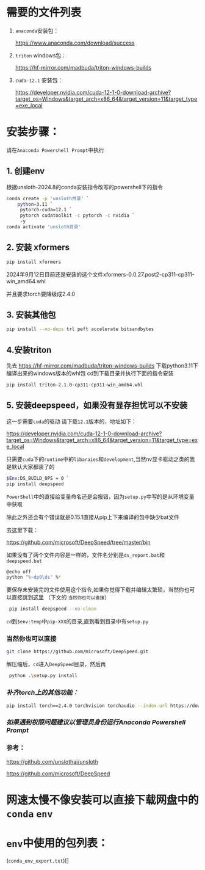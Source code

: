 



# 需要的文件列表
1. `anaconda`安装包：<p>
   https://www.anaconda.com/download/success<p>
2. `triton` windows包：<p>
   https://hf-mirror.com/madbuda/triton-windows-builds<p>
3. `cuda-12.1` 安装包：<p>
   https://developer.nvidia.com/cuda-12-1-0-download-archive?target_os=Windows&target_arch=x86_64&target_version=11&target_type=exe_local
# 安装步骤：
请在`Anaconda Powershell Prompt`中执行<p>
## 1. 创建env
根据unsloth-2024.8的conda安装指令改写的powershell下的指令<p>
```bash
conda create -p 'unsloth目录' `
    python=3.11 `
     pytorch-cuda=12.1 `
     pytorch cudatoolkit -c pytorch -c nvidia `
     -y
conda activate 'unsloth目录'
```
## 2. 安装 xformers 
```bash
pip install xformers
```
2024年9月12日目前还是安装的这个文件xformers-0.0.27.post2-cp311-cp311-win_amd64.whl<p>
并且要求torch要降级成2.4.0<p>
## 3. 安装其他包
```bash
pip install --no-deps trl peft accelerate bitsandbytes
```
## 4.安装triton
先去 https://hf-mirror.com/madbuda/triton-windows-builds 下载python3.11下编译出来的windows版本的whl包
cd到下载目录并执行下面的指令安装
```bash
pip install triton-2.1.0-cp311-cp311-win_amd64.whl
```
## 5. 安装deepspeed，如果没有显存担忧可以不安装
这一步需要`cuda`的驱动
请下载`12.1`版本的，地址如下：<p>
https://developer.nvidia.com/cuda-12-1-0-download-archive?target_os=Windows&target_arch=x86_64&target_version=11&target_type=exe_local <p>
只需要`cuda`下的`runtime`中的`libaraies`和`development`,当然nv显卡驱动之类的我是默认大家都装了的

```bash
$Env:DS_BUILD_OPS = 0 `
pip install deepspeed
```
`PowerShell`中的直接给变量命名还是会报错，因为`setup.py`中写的是从环境变量中获取<p>
除此之外还会有个错误就是0.15.1直接从pip上下来编译的包中缺少bat文件<p>
去这里下载：<p>
https://github.com/microsoft/DeepSpeed/tree/master/bin <p>
如果没有了两个文件内容是一样的，文件名分别是`ds_report.bat`和`deepspeed.bat`
```bash
@echo off
python "%~dp0\ds" %*
```
要保存未安装完的文件使用这个指令,如果你觉得下载并编辑太繁琐，当然你也可以直接跳到[这里](#当然你也可以直接) （下文的 `当然你也可以直接`）
```bash
 pip install deepspeed --no-clean
```
`cd`到`$env:temp`中`pip-XXX`的目录,直到看到目录中有`setup.py`
### 当然你也可以直接
```bash
git clone https://github.com/microsoft/DeepSpeed.git
```
解压缩后，`cd`进入`DeepSpeed`目录，然后再
```bash
 python .\setup.py install
```
### ***补齐torch上的其他功能：***
```bash
pip install torch==2.4.0 torchvision torchaudio --index-url https://download.pytorch.org/whl/cu121
```
### ***如果遇到权限问题建议以管理员身份运行Anaconda Powershell Prompt***
### 参考：
https://github.com/unslothai/unsloth<p>
https://github.com/microsoft/DeepSpeed<p>

# 网速太慢不像安装可以直接下载网盘中的`conda` `env`
# `env`中使用的包列表：
(`conda_env_export.txt`)[]
